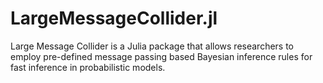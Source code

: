 # LargeMessageCollider.jl
Large Message Collider is a Julia package that allows researchers to employ pre-defined message passing based Bayesian inference rules for fast inference in probabilistic models.
